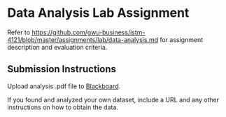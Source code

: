 # Data Analysis Lab Assignment

Refer to https://github.com/gwu-business/istm-4121/blob/master/assignments/lab/data-analysis.md for assignment description and evaluation criteria.

## Submission Instructions

Upload analysis .pdf file to [Blackboard](https://blackboard.gwu.edu/webapps/assignment/uploadAssignment?content_id=_6884017_1&course_id=_260292_1&assign_group_id=&mode=cpview).

If you found and analyzed your own dataset, include a URL and any other instructions on how to obtain the data.
